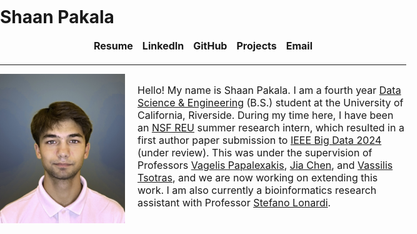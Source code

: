 <style>
  body {
    margin: 0;
    padding: 0;
    min-width: 500px;
    height: 1000px;
  }

  .container {
    width: 650px;
/*     height: 400px; */
    margin: 0 auto;
    overflow: auto;
  }

  .nav-links {
    font-size: 16px;
    text-align: center;
    display: flex;
    flex-wrap: wrap;
    justify-content: center;
    gap: 15px;
    margin-bottom: 20px;
  }
  
  .nav-links a {
    text-decoration: none;
    font-weight: bold;
  }
  
  .content {
    display: flex;
    flex-wrap: wrap;
    align-items: flex-start;
    gap: 20px;
  }
  
  .profile-img {
    width: 200px;
    height: auto;
  }
  
  .bio {
    flex: 1;
    min-width: 280px;
    font-size: 16px;
  }

  hr {
    width: 100%;
  }
</style>

# Shaan Pakala

<div class="container">
  <div class="nav-links">
    <a href="https://shaanpakala.github.io/resume.pdf" target="_blank">Resume</a>
    <a href="https://www.linkedin.com/in/shaan-pakala-b91024210/" target="_blank">LinkedIn</a>
    <a href="https://github.com/shaanpakala" target="_blank">GitHub</a>
    <a href="https://shaanpakala.github.io/Projects/" target="_blank">Projects</a>
    <a href="mailto:shaan.pakala@gmail.com">Email</a>
  </div>

  <hr>

  <div class="content">
    <img class="profile-img" src="images/picture_of_me.jpg" alt="Shaan Pakala">
    <p class="bio">
      Hello! My name is Shaan Pakala. I am a fourth year <a href="https://datascience.ucr.edu/">Data Science & Engineering</a> (B.S.) student at the University of California, Riverside. During my time here, I have been an <a href="https://www.nsf.gov/awardsearch/showAward?AWD_ID=2244480&HistoricalAwards=false">NSF REU</a> summer research intern, which resulted in a first author paper submission to <a href="https://www3.cs.stonybrook.edu/~ieeebigdata2024/" target="_blank">IEEE Big Data 2024</a> (under review). This was under the supervision of Professors <a href="https://www.cs.ucr.edu/~epapalex/">Vagelis Papalexakis</a>, <a href="https://sites.google.com/view/jiachen-research/home">Jia Chen</a>, and <a href="https://www.cs.ucr.edu/~tsotras/">Vassilis Tsotras</a>, and we are now working on extending this work. I am also currently a bioinformatics research assistant with Professor <a href="https://www.cs.ucr.edu/~stelo/">Stefano Lonardi</a>.
    </p>
  </div>
</div>
